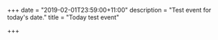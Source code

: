 +++
date = "2019-02-01T23:59:00+11:00"
description = "Test event for today's date."
title = "Today test event"

+++
